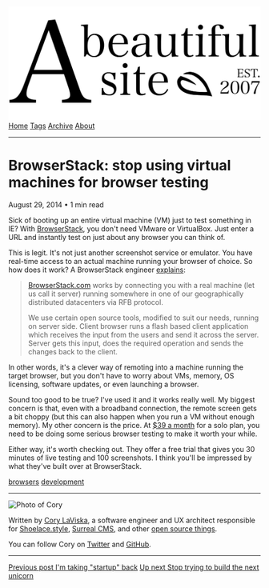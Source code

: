 <a href="../../index.html" class="header-link"><img src="../../images/logos/wordmark.svg" alt="A Beautiful Site" class="wordmark" /></a> <a href="../../index.html" class="nav-item">Home</a> <a href="../../tags/index.html" class="nav-item">Tags</a> <a href="../index.html" class="nav-item">Archive</a> <a href="../../about/index.html" class="nav-item">About</a>

---

# BrowserStack: stop using virtual machines for browser testing

August 29, 2014 • 1 min read

Sick of booting up an entire virtual machine (VM) just to test something in IE? With [BrowserStack](http://www.browserstack.com/), you don't need VMware or VirtualBox. Just enter a URL and instantly test on just about any browser you can think of.

This is legit. It's not just another screenshot service or emulator. You have real-time access to an actual machine running your browser of choice. So how does it work? A BrowserStack engineer [explains](http://www.quora.com/Web-Browsers/How-is-browserstack-com-implemented-How-does-it-emulate-various-browsers-within-a-single-browser):

> [BrowserStack.com](http://browserstack.com/) works by connecting you with a real machine (let us call it server) running somewhere in one of our geographically distributed datacenters via RFB protocol.
>
> We use certain open source tools, modified to suit our needs, running on server side. Client browser runs a flash based client application which receives the input from the users and send it across the server. Server gets this input, does the required operation and sends the changes back to the client.

In other words, it's a clever way of remoting into a machine running the target browser, but you don't have to worry about VMs, memory, OS licensing, software updates, or even launching a browser.

Sound too good to be true? I've used it and it works really well. My biggest concern is that, even with a broadband connection, the remote screen gets a bit choppy (but this can also happen when you run a VM without enough memory). My other concern is the price. At [$39 a month](https://www.browserstack.com/pricing) for a solo plan, you need to be doing some serious browser testing to make it worth your while.

Either way, it's worth checking out. They offer a free trial that gives you 30 minutes of live testing and 100 screenshots. I think you'll be impressed by what they've built over at BrowserStack.

<a href="../../tags/browsers/index.html" class="post-tag">browsers</a> <a href="../../tags/development/index.html" class="post-tag">development</a>

---

<img src="http://0.gravatar.com/avatar/bf1b3b95fd5b096a3592247c29667b33?s=512" alt="Photo of Cory" class="avatar avatar-small" />

Written by [Cory LaViska](../../index-4.html), a software engineer and UX architect responsible for [Shoelace.style](https://shoelace.style/), [Surreal CMS](https://www.surrealcms.com/), and other [open source things](https://github.com/claviska).

You can follow Cory on [Twitter](https://twitter.com/bgooonz) and [GitHub](https://github.com/claviska).

---

<a href="../im-taking-startup-back/index.html" class="post-nav-previous"><span class="small">Previous post</span> I'm taking "startup" back</a> <a href="../stop-trying-to-build-the-next-unicorn/index.html" class="post-nav-next"><span class="small">Up next</span> Stop trying to build the next unicorn</a>
